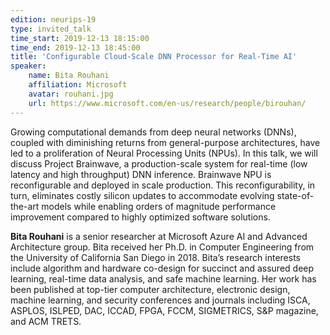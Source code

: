 ```yaml
---
edition: neurips-19
type: invited_talk
time_start: 2019-12-13 18:15:00
time_end: 2019-12-13 18:45:00
title: 'Configurable Cloud-Scale DNN Processor for Real-Time AI'
speaker:
    name: Bita Rouhani
    affiliation: Microsoft
    avatar: rouhani.jpg
    url: https://www.microsoft.com/en-us/research/people/birouhan/
---
```

Growing computational demands from deep neural networks (DNNs), coupled with diminishing returns from general-purpose architectures, have led to a proliferation of Neural Processing Units (NPUs). In this talk, we will discuss Project Brainwave, a production-scale system for real-time (low latency and high throughput) DNN inference. Brainwave NPU is reconfigurable and deployed in scale production. This reconfigurability, in turn, eliminates costly silicon updates to accommodate evolving state-of-the-art models while enabling orders of magnitude performance improvement compared to highly optimized software solutions.

**Bita Rouhani** is a senior researcher at Microsoft Azure AI and Advanced Architecture group. Bita received her Ph.D. in Computer Engineering from the University of California San Diego in 2018. Bita’s research interests include algorithm and hardware co-design for succinct and assured deep learning, real-time data analysis, and safe machine learning. Her work has been published at top-tier computer architecture, electronic design, machine learning, and security conferences and journals including ISCA, ASPLOS, ISLPED, DAC, ICCAD, FPGA, FCCM, SIGMETRICS, S&P magazine, and ACM TRETS.